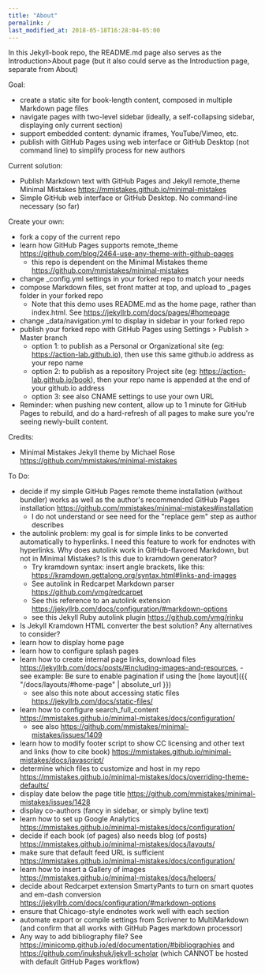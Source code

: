 ```yaml
---
title: "About"
permalink: /
last_modified_at: 2018-05-18T16:28:04-05:00
---
```

In this Jekyll-book repo, the README.md page also serves as the Introduction>About page (but it also could serve as the Introduction page, separate from About)

Goal:
- create a static site for book-length content, composed in multiple Markdown page files
- navigate pages with two-level sidebar (ideally, a self-collapsing sidebar, displaying only current section)
- support embedded content: dynamic iframes, YouTube/Vimeo, etc.
- publish with GitHub Pages using web interface or GitHub Desktop (not command line) to simplify process for new authors

Current solution:
- Publish Markdown text with GitHub Pages and Jekyll remote_theme Minimal Mistakes https://mmistakes.github.io/minimal-mistakes
- Simple GitHub web interface or GitHub Desktop. No command-line necessary (so far)

Create your own:
- fork a copy of the current repo
- learn how GitHub Pages supports remote_theme https://github.com/blog/2464-use-any-theme-with-github-pages
  - this repo is dependent on the Minimal Mistakes theme https://github.com/mmistakes/minimal-mistakes
- change _config.yml settings in your forked repo to match your needs
- compose Markdown files, set front matter at top, and upload to _pages folder in your forked repo
  - Note that this demo uses README.md as the home page, rather than index.html. See https://jekyllrb.com/docs/pages/#homepage
- change _data/navigation.yml to display in sidebar in your forked repo
- publish your forked repo with GitHub Pages using Settings > Publish > Master branch
  - option 1: to publish as a Personal or Organizational site (eg: https://action-lab.github.io), then use this same github.io address as your repo name
  - option 2: to publish as a repository Project site (eg: https://action-lab.github.io/book), then your repo name is appended at the end of your github.io address
  - option 3: see also CNAME settings to use your own URL
- Reminder: when pushing new content, allow up to 1 minute for GitHub Pages to rebuild, and do a hard-refresh of all pages to make sure you're seeing newly-built content.

Credits:
- Minimal Mistakes Jekyll theme by Michael Rose https://github.com/mmistakes/minimal-mistakes

To Do:
- decide if my simple GitHub Pages remote theme installation (without bundler) works as well as the author's recommended GitHub Pages installation https://github.com/mmistakes/minimal-mistakes#installation
  - I do not understand or see need for the "replace gem" step as author describes
- the autolink problem: my goal is for simple links to be converted automatically to hyperlinks. I need this feature to work for endnotes with hyperlinks. Why does autolink work in GitHub-flavored Markdown, but not in Minimal Mistakes? Is this due to kramdown generator?
  - Try kramdown syntax: insert angle brackets, like this:  <https://kramdown.gettalong.org/syntax.html#links-and-images>
  - See autolink in Redcarpet Markdown parser https://github.com/vmg/redcarpet
  - See this reference to an autolink extension https://jekyllrb.com/docs/configuration/#markdown-options
  - see this Jekyll Ruby autolink plugin https://github.com/vmg/rinku
- Is Jekyll Kramdown HTML converter the best solution? Any alternatives to consider?
- learn how to display home page
- learn how to configure splash pages
- learn how to create internal page links, download files https://jekyllrb.com/docs/posts/#including-images-and-resources,  - see example: Be sure to enable pagination if using the [`home` layout]({{ "/docs/layouts/#home-page" | absolute_url }})
  - see also this note about accessing static files https://jekyllrb.com/docs/static-files/
- learn how to configure search_full_content https://mmistakes.github.io/minimal-mistakes/docs/configuration/
  - see also https://github.com/mmistakes/minimal-mistakes/issues/1409
- learn how to modify footer script to show CC licensing and other text and links (how to cite book) https://mmistakes.github.io/minimal-mistakes/docs/javascript/
- determine which files to customize and host in my repo https://mmistakes.github.io/minimal-mistakes/docs/overriding-theme-defaults/
- display date below the page title https://github.com/mmistakes/minimal-mistakes/issues/1428
- display co-authors (fancy in sidebar, or simply byline text)
- learn how to set up Google Analytics https://mmistakes.github.io/minimal-mistakes/docs/configuration/
- decide if each book (of pages) also needs blog (of posts) https://mmistakes.github.io/minimal-mistakes/docs/layouts/
- make sure that default feed URL is sufficient https://mmistakes.github.io/minimal-mistakes/docs/configuration/
- learn how to insert a Gallery of images https://mmistakes.github.io/minimal-mistakes/docs/helpers/
- decide about Redcarpet extension SmartyPants to turn on smart quotes and em-dash conversion https://jekyllrb.com/docs/configuration/#markdown-options
- ensure that Chicago-style endnotes work well with each section
- automate export or compile settings from Scrivener to MultiMarkdown (and confirm that all works with GitHub Pages markdown processor)
- Any way to add bibliography file? See https://minicomp.github.io/ed/documentation/#bibliographies and https://github.com/inukshuk/jekyll-scholar (which CANNOT be hosted with default GitHub Pages workflow)
